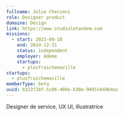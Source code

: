 ```yaml
---
fullname: Julie Checconi
role: Designer produit
domaine: Design
link: https://www.studioletandem.com
missions:
  - start: 2023-09-18
    end: 2024-12-31
    status: independent
    employer: Ademe
    startups:
      - plusfraichemaville
startups:
  - plusfraichemaville
memberType: beta
uuid: b322f2bf-5c06-408e-b30e-9045c049b4ac
---
```

Designer de service, UX UI, illustratrice